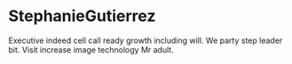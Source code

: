 # StephanieGutierrez
Executive indeed cell call ready growth including will. We party step leader bit. Visit increase image technology Mr adult.
